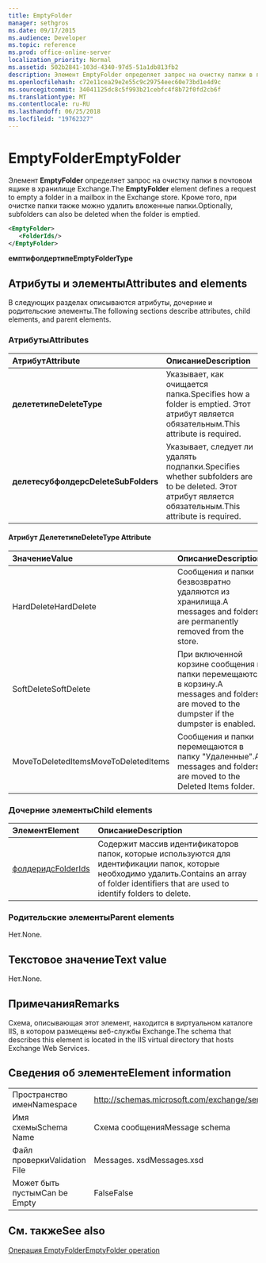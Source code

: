 ```yaml
---
title: EmptyFolder
manager: sethgros
ms.date: 09/17/2015
ms.audience: Developer
ms.topic: reference
ms.prod: office-online-server
localization_priority: Normal
ms.assetid: 502b2841-103d-4340-97d5-51a1db813fb2
description: Элемент EmptyFolder определяет запрос на очистку папки в почтовом ящике в хранилище Exchange. Кроме того, при очистке папки также можно удалить вложенные папки.
ms.openlocfilehash: c72e11cea29e2e55c9c29754eec60e73bd1e4d9c
ms.sourcegitcommit: 34041125dc8c5f993b21cebfc4f8b72f0fd2cb6f
ms.translationtype: MT
ms.contentlocale: ru-RU
ms.lasthandoff: 06/25/2018
ms.locfileid: "19762327"
---
```

# <a name="emptyfolder"></a><span data-ttu-id="5aa7c-104">EmptyFolder</span><span class="sxs-lookup"><span data-stu-id="5aa7c-104">EmptyFolder</span></span>

<span data-ttu-id="5aa7c-105">Элемент **EmptyFolder** определяет запрос на очистку папки в почтовом ящике в хранилище Exchange.</span><span class="sxs-lookup"><span data-stu-id="5aa7c-105">The **EmptyFolder** element defines a request to empty a folder in a mailbox in the Exchange store.</span></span> <span data-ttu-id="5aa7c-106">Кроме того, при очистке папки также можно удалить вложенные папки.</span><span class="sxs-lookup"><span data-stu-id="5aa7c-106">Optionally, subfolders can also be deleted when the folder is emptied.</span></span> 
  
```XML
<EmptyFolder>
   <FolderIds/>
</EmptyFolder>
```

 <span data-ttu-id="5aa7c-107">**емптифолдертипе**</span><span class="sxs-lookup"><span data-stu-id="5aa7c-107">**EmptyFolderType**</span></span>
## <a name="attributes-and-elements"></a><span data-ttu-id="5aa7c-108">Атрибуты и элементы</span><span class="sxs-lookup"><span data-stu-id="5aa7c-108">Attributes and elements</span></span>

<span data-ttu-id="5aa7c-109">В следующих разделах описываются атрибуты, дочерние и родительские элементы.</span><span class="sxs-lookup"><span data-stu-id="5aa7c-109">The following sections describe attributes, child elements, and parent elements.</span></span>
  
### <a name="attributes"></a><span data-ttu-id="5aa7c-110">Атрибуты</span><span class="sxs-lookup"><span data-stu-id="5aa7c-110">Attributes</span></span>

|<span data-ttu-id="5aa7c-111">**Атрибут**</span><span class="sxs-lookup"><span data-stu-id="5aa7c-111">**Attribute**</span></span>|<span data-ttu-id="5aa7c-112">**Описание**</span><span class="sxs-lookup"><span data-stu-id="5aa7c-112">**Description**</span></span>|
|:-----|:-----|
|<span data-ttu-id="5aa7c-113">**делететипе**</span><span class="sxs-lookup"><span data-stu-id="5aa7c-113">**DeleteType**</span></span> <br/> |<span data-ttu-id="5aa7c-114">Указывает, как очищается папка.</span><span class="sxs-lookup"><span data-stu-id="5aa7c-114">Specifies how a folder is emptied.</span></span> <span data-ttu-id="5aa7c-115">Этот атрибут является обязательным.</span><span class="sxs-lookup"><span data-stu-id="5aa7c-115">This attribute is required.</span></span>  <br/> |
|<span data-ttu-id="5aa7c-116">**делетесубфолдерс**</span><span class="sxs-lookup"><span data-stu-id="5aa7c-116">**DeleteSubFolders**</span></span> <br/> |<span data-ttu-id="5aa7c-117">Указывает, следует ли удалять подпапки.</span><span class="sxs-lookup"><span data-stu-id="5aa7c-117">Specifies whether subfolders are to be deleted.</span></span> <span data-ttu-id="5aa7c-118">Этот атрибут является обязательным.</span><span class="sxs-lookup"><span data-stu-id="5aa7c-118">This attribute is required.</span></span>  <br/> |
   
#### <a name="deletetype-attribute"></a><span data-ttu-id="5aa7c-119">Атрибут Делететипе</span><span class="sxs-lookup"><span data-stu-id="5aa7c-119">DeleteType Attribute</span></span>

|<span data-ttu-id="5aa7c-120">**Значение**</span><span class="sxs-lookup"><span data-stu-id="5aa7c-120">**Value**</span></span>|<span data-ttu-id="5aa7c-121">**Описание**</span><span class="sxs-lookup"><span data-stu-id="5aa7c-121">**Description**</span></span>|
|:-----|:-----|
|<span data-ttu-id="5aa7c-122">HardDelete</span><span class="sxs-lookup"><span data-stu-id="5aa7c-122">HardDelete</span></span>  <br/> |<span data-ttu-id="5aa7c-123">Сообщения и папки безвозвратно удаляются из хранилища.</span><span class="sxs-lookup"><span data-stu-id="5aa7c-123">A messages and folders are permanently removed from the store.</span></span>  <br/> |
|<span data-ttu-id="5aa7c-124">SoftDelete</span><span class="sxs-lookup"><span data-stu-id="5aa7c-124">SoftDelete</span></span>  <br/> |<span data-ttu-id="5aa7c-125">При включенной корзине сообщения и папки перемещаются в корзину.</span><span class="sxs-lookup"><span data-stu-id="5aa7c-125">A messages and folders are moved to the dumpster if the dumpster is enabled.</span></span>  <br/> |
|<span data-ttu-id="5aa7c-126">MoveToDeletedItems</span><span class="sxs-lookup"><span data-stu-id="5aa7c-126">MoveToDeletedItems</span></span>  <br/> |<span data-ttu-id="5aa7c-127">Сообщения и папки перемещаются в папку "Удаленные".</span><span class="sxs-lookup"><span data-stu-id="5aa7c-127">A messages and folders are moved to the Deleted Items folder.</span></span>  <br/> |
   
### <a name="child-elements"></a><span data-ttu-id="5aa7c-128">Дочерние элементы</span><span class="sxs-lookup"><span data-stu-id="5aa7c-128">Child elements</span></span>

|<span data-ttu-id="5aa7c-129">**Элемент**</span><span class="sxs-lookup"><span data-stu-id="5aa7c-129">**Element**</span></span>|<span data-ttu-id="5aa7c-130">**Описание**</span><span class="sxs-lookup"><span data-stu-id="5aa7c-130">**Description**</span></span>|
|:-----|:-----|
|[<span data-ttu-id="5aa7c-131">фолдеридс</span><span class="sxs-lookup"><span data-stu-id="5aa7c-131">FolderIds</span></span>](folderids.md) <br/> |<span data-ttu-id="5aa7c-132">Содержит массив идентификаторов папок, которые используются для идентификации папок, которые необходимо удалить.</span><span class="sxs-lookup"><span data-stu-id="5aa7c-132">Contains an array of folder identifiers that are used to identify folders to delete.</span></span>  <br/> |
   
### <a name="parent-elements"></a><span data-ttu-id="5aa7c-133">Родительские элементы</span><span class="sxs-lookup"><span data-stu-id="5aa7c-133">Parent elements</span></span>

<span data-ttu-id="5aa7c-134">Нет.</span><span class="sxs-lookup"><span data-stu-id="5aa7c-134">None.</span></span>
  
## <a name="text-value"></a><span data-ttu-id="5aa7c-135">Текстовое значение</span><span class="sxs-lookup"><span data-stu-id="5aa7c-135">Text value</span></span>

<span data-ttu-id="5aa7c-136">Нет.</span><span class="sxs-lookup"><span data-stu-id="5aa7c-136">None.</span></span>
  
## <a name="remarks"></a><span data-ttu-id="5aa7c-137">Примечания</span><span class="sxs-lookup"><span data-stu-id="5aa7c-137">Remarks</span></span>

<span data-ttu-id="5aa7c-138">Схема, описывающая этот элемент, находится в виртуальном каталоге IIS, в котором размещены веб-службы Exchange.</span><span class="sxs-lookup"><span data-stu-id="5aa7c-138">The schema that describes this element is located in the IIS virtual directory that hosts Exchange Web Services.</span></span>
  
## <a name="element-information"></a><span data-ttu-id="5aa7c-139">Сведения об элементе</span><span class="sxs-lookup"><span data-stu-id="5aa7c-139">Element information</span></span>

|||
|:-----|:-----|
|<span data-ttu-id="5aa7c-140">Пространство имен</span><span class="sxs-lookup"><span data-stu-id="5aa7c-140">Namespace</span></span>  <br/> |http://schemas.microsoft.com/exchange/services/2006/messages  <br/> |
|<span data-ttu-id="5aa7c-141">Имя схемы</span><span class="sxs-lookup"><span data-stu-id="5aa7c-141">Schema Name</span></span>  <br/> |<span data-ttu-id="5aa7c-142">Схема сообщения</span><span class="sxs-lookup"><span data-stu-id="5aa7c-142">Message schema</span></span>  <br/> |
|<span data-ttu-id="5aa7c-143">Файл проверки</span><span class="sxs-lookup"><span data-stu-id="5aa7c-143">Validation File</span></span>  <br/> |<span data-ttu-id="5aa7c-144">Messages. xsd</span><span class="sxs-lookup"><span data-stu-id="5aa7c-144">Messages.xsd</span></span>  <br/> |
|<span data-ttu-id="5aa7c-145">Может быть пустым</span><span class="sxs-lookup"><span data-stu-id="5aa7c-145">Can be Empty</span></span>  <br/> |<span data-ttu-id="5aa7c-146">False</span><span class="sxs-lookup"><span data-stu-id="5aa7c-146">False</span></span>  <br/> |
   
## <a name="see-also"></a><span data-ttu-id="5aa7c-147">См. также</span><span class="sxs-lookup"><span data-stu-id="5aa7c-147">See also</span></span>



[<span data-ttu-id="5aa7c-148">Операция EmptyFolder</span><span class="sxs-lookup"><span data-stu-id="5aa7c-148">EmptyFolder operation</span></span>](emptyfolder-operation.md)

